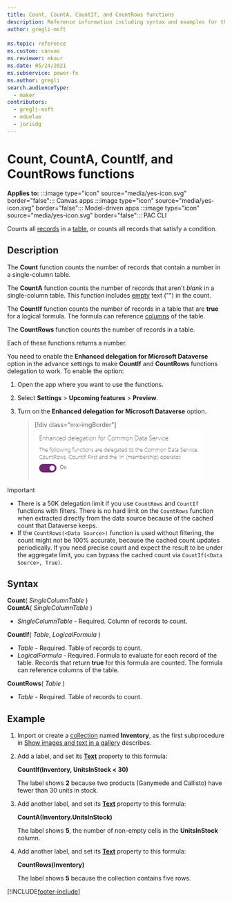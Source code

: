 ```yaml
---
title: Count, CountA, CountIf, and CountRows functions
description: Reference information including syntax and examples for the Count, CountA, CountIf, and CountRows functions.
author: gregli-msft

ms.topic: reference
ms.custom: canvas
ms.reviewer: mkaur
ms.date: 05/24/2021
ms.subservice: power-fx
ms.author: gregli
search.audienceType:
  - maker
contributors:
  - gregli-msft
  - mduelae
  - jorisdg
---
```


# Count, CountA, CountIf, and CountRows functions

**Applies to:** :::image type="icon" source="media/yes-icon.svg" border="false"::: Canvas apps :::image type="icon" source="media/yes-icon.svg" border="false"::: Model-driven apps :::image type="icon" source="media/yes-icon.svg" border="false"::: PAC CLI

Counts all [records](/power-apps/maker/canvas-apps/working-with-tables#records) in a [table](/power-apps/maker/canvas-apps/working-with-tables), or counts all records that satisfy a condition.

## Description

The **Count** function counts the number of records that contain a number in a single-column table.

The **CountA** function counts the number of records that aren't _blank_ in a single-column table. This function includes [empty](function-isblank-isempty.md) text ("") in the count.

The **CountIf** function counts the number of records in a table that are **true** for a logical formula. The formula can reference [columns](/power-apps/maker/canvas-apps/working-with-tables#columns) of the table.

The **CountRows** function counts the number of records in a table.

Each of these functions returns a number.

You need to enable the **Enhanced delegation for Microsoft Dataverse** option in the advance settings to make **CountIf** and **CountRows** functions delegation to work. To enable the option:

1. Open the app where you want to use the functions.
1. Select **Settings** > **Upcoming features** > **Preview**.
1. Turn on the **Enhanced delegation for Microsoft Dataverse** option.

    > [!div class="mx-imgBorder"] 
    > ![Enable delegation.](media/enable-delegation-functions.png)

<!--[!INCLUDE [delegation-no](../../includes/delegation-no.md)]-->

> [!IMPORTANT]
>
> - There is a 50K delegation limit if you use `CountRows` and `CountIf` functions with filters. There is no hard limit on the `CountRows` function when extracted directly from the data source because of the cached count that Dataverse keeps.
> - If the `CountRows(<Data Source>)` function is used without filtering, the count might not be 100% accurate, because the cached count updates periodically. If you need precise count and expect the result to be under the aggregate limit, you can bypass the cached count via `CountIf(<Data Source>, True)`.

## Syntax

**Count**( _SingleColumnTable_ )<br>
**CountA**( _SingleColumnTable_ )

- _SingleColumnTable_ - Required. Column of records to count.

**CountIf**( _Table_, _LogicalFormula_ )

- _Table_ - Required. Table of records to count.
- _LogicalFormula_ - Required. Formula to evaluate for each record of the table. Records that return **true** for this formula are counted. The formula can reference columns of the table.

**CountRows**( _Table_ )

- _Table_ - Required. Table of records to count.

## Example

1. Import or create a [collection](/power-apps/maker/canvas-apps/working-with-data-sources#collections) named **Inventory**, as the first subprocedure in [Show images and text in a gallery](/power-apps/maker/canvas-apps/show-images-text-gallery-sort-filter) describes.
2. Add a label, and set its **[Text](/power-apps/maker/canvas-apps/controls/properties-core)** property to this formula:

   **CountIf(Inventory, UnitsInStock < 30)**

   The label shows **2** because two products (Ganymede and Callisto) have fewer than 30 units in stock.

3. Add another label, and set its **[Text](/power-apps/maker/canvas-apps/controls/properties-core)** property to this formula:

   **CountA(Inventory.UnitsInStock)**

   The label shows **5**, the number of non-empty cells in the **UnitsInStock** column.

4. Add another label, and set its **[Text](/power-apps/maker/canvas-apps/controls/properties-core)** property to this formula:

   **CountRows(Inventory)**

   The label shows **5** because the collection contains five rows.

[!INCLUDE[footer-include](../../includes/footer-banner.md)]

